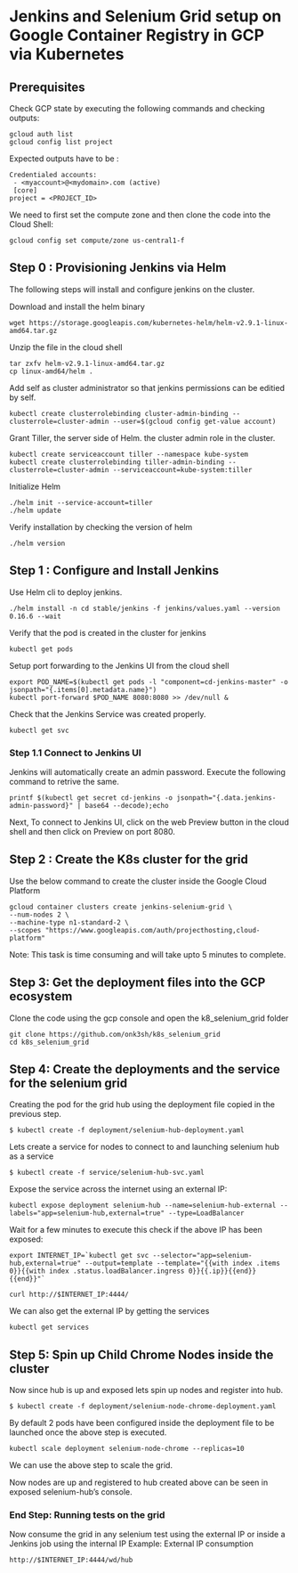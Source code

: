 # Jenkins and Selenium Grid setup on Google Container Registry in GCP via Kubernetes

## Prerequisites
Check GCP state by executing the following commands and checking outputs:
```
gcloud auth list
gcloud config list project
```
Expected outputs have to be :
```
Credentialed accounts:
 - <myaccount>@<mydomain>.com (active)
 [core]
project = <PROJECT_ID>
```
We need to first set the compute zone and then clone the code into the Cloud Shell:
```
gcloud config set compute/zone us-central1-f
```

## Step 0 : Provisioning Jenkins via Helm
The following steps will install and configure jenkins on the cluster.

Download and install the helm binary
```
wget https://storage.googleapis.com/kubernetes-helm/helm-v2.9.1-linux-amd64.tar.gz
```

Unzip the file in the cloud shell
```
tar zxfv helm-v2.9.1-linux-amd64.tar.gz
cp linux-amd64/helm .
```

Add self as cluster administrator so that jenkins permissions can be editied by self.
```
kubectl create clusterrolebinding cluster-admin-binding --clusterrole=cluster-admin --user=$(gcloud config get-value account)
```
Grant Tiller, the server side of Helm. the cluster admin role in the cluster.
```
kubectl create serviceaccount tiller --namespace kube-system
kubectl create clusterrolebinding tiller-admin-binding --clusterrole=cluster-admin --serviceaccount=kube-system:tiller
```

Initialize Helm
```
./helm init --service-account=tiller
./helm update
```

Verify installation by checking the version of helm
```
./helm version
```
## Step 1 : Configure and Install Jenkins
Use Helm cli to deploy jenkins.
```
./helm install -n cd stable/jenkins -f jenkins/values.yaml --version 0.16.6 --wait
```

Verify that the pod is created in the cluster for jenkins
```
kubectl get pods
```

Setup port forwarding to the Jenkins UI from the cloud shell
```
export POD_NAME=$(kubectl get pods -l "component=cd-jenkins-master" -o jsonpath="{.items[0].metadata.name}")
kubectl port-forward $POD_NAME 8080:8080 >> /dev/null &
```

Check that the Jenkins Service was created properly.
```
kubectl get svc
```

### Step 1.1 Connect to Jenkins UI
Jenkins will automatically create an admin password. Execute the following command to retrive the same.
```
printf $(kubectl get secret cd-jenkins -o jsonpath="{.data.jenkins-admin-password}" | base64 --decode);echo
```

Next, To connect to Jenkins UI, click on the web Preview button in the cloud shell and then click on Preview on port 8080.

## Step 2 : Create the K8s cluster for the grid
Use the below command to create the cluster inside the Google Cloud Platform
```
gcloud container clusters create jenkins-selenium-grid \
--num-nodes 2 \
--machine-type n1-standard-2 \
--scopes "https://www.googleapis.com/auth/projecthosting,cloud-platform"
```
Note: This task is time consuming and will take upto 5 minutes to complete.

## Step 3: Get the deployment files into the GCP ecosystem
Clone the code using the gcp console and open the k8_selenium_grid folder
```
git clone https://github.com/onk3sh/k8s_selenium_grid
cd k8s_selenium_grid
```

## Step 4: Create the deployments and the service for the selenium grid 
Creating the pod for the grid hub using the deployment file copied in the previous step.
```
$ kubectl create -f deployment/selenium-hub-deployment.yaml
```

Lets create a service for nodes to connect to and launching selenium hub as a service
```
$ kubectl create -f service/selenium-hub-svc.yaml
```

Expose the service across the internet using an external IP:
```
kubectl expose deployment selenium-hub --name=selenium-hub-external --labels="app=selenium-hub,external=true" --type=LoadBalancer
```
Wait for a few minutes to execute this check if the above IP has been exposed:
```
export INTERNET_IP=`kubectl get svc --selector="app=selenium-hub,external=true" --output=template --template="{{with index .items 0}}{{with index .status.loadBalancer.ingress 0}}{{.ip}}{{end}}{{end}}"`

curl http://$INTERNET_IP:4444/
```
We can also get the external IP by getting the services
```
kubectl get services
```

## Step 5: Spin up Child Chrome Nodes inside the cluster
Now since hub is up and exposed lets spin up nodes and register into hub.
```
$ kubectl create -f deployment/selenium-node-chrome-deployment.yaml
```
By default 2 pods have been configured inside the deployment file to be launched once the above step is executed.
```
kubectl scale deployment selenium-node-chrome --replicas=10
```
We can use the above step to scale the grid.

Now nodes are up and registered to hub created above can be seen in exposed selenium-hub’s console. 

### End Step: Running tests on the grid
Now consume the grid in any selenium test using the external IP or inside a Jenkins job using the internal IP
Example: External IP consumption
```
http://$INTERNET_IP:4444/wd/hub
```
